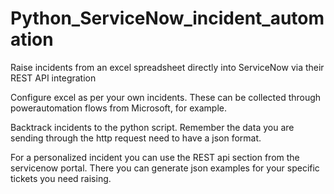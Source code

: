 # Python_ServiceNow_incident_automation
Raise incidents from an excel spreadsheet directly into ServiceNow via their REST API integration

Configure excel as per your own incidents. These can be collected through powerautomation flows from Microsoft, for example. 

Backtrack incidents to the python script. Remember the data you are sending through the http request need to have a json format.

For a personalized incident you can use the REST api section from the servicenow portal. There you can generate json examples for your specific tickets you need raising.
